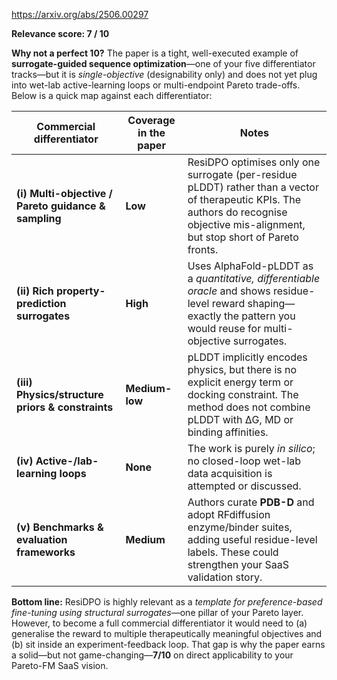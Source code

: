 https://arxiv.org/abs/2506.00297

**Relevance score: 7 / 10**

**Why not a perfect 10?**
The paper is a tight, well-executed example of **surrogate-guided sequence optimization**—one of your five differentiator tracks—but it is *single-objective* (designability only) and does not yet plug into wet-lab active-learning loops or multi-endpoint Pareto trade-offs. Below is a quick map against each differentiator:

| Commercial differentiator                            | Coverage in the paper | Notes                                                                                                                                                                                  |
| ---------------------------------------------------- | --------------------- | -------------------------------------------------------------------------------------------------------------------------------------------------------------------------------------- |
| **(i) Multi-objective / Pareto guidance & sampling** | **Low**               | ResiDPO optimises only one surrogate (per-residue pLDDT) rather than a vector of therapeutic KPIs. The authors do recognise objective mis-alignment, but stop short of Pareto fronts.  |
| **(ii) Rich property-prediction surrogates**         | **High**              | Uses AlphaFold-pLDDT as a *quantitative, differentiable oracle* and shows residue-level reward shaping—exactly the pattern you would reuse for multi-objective surrogates.             |
| **(iii) Physics/structure priors & constraints**     | **Medium-low**        | pLDDT implicitly encodes physics, but there is no explicit energy term or docking constraint. The method does not combine pLDDT with ΔG, MD or binding affinities.                     |
| **(iv) Active-/lab-learning loops**                  | **None**              | The work is purely *in silico*; no closed-loop wet-lab data acquisition is attempted or discussed.                                                                                     |
| **(v) Benchmarks & evaluation frameworks**           | **Medium**            | Authors curate **PDB-D** and adopt RFdiffusion enzyme/binder suites, adding useful residue-level labels. These could strengthen your SaaS validation story.                            |

**Bottom line:**
ResiDPO is highly relevant as a *template for preference-based fine-tuning using structural surrogates*—one pillar of your Pareto layer. However, to become a full commercial differentiator it would need to (a) generalise the reward to multiple therapeutically meaningful objectives and (b) sit inside an experiment-feedback loop. That gap is why the paper earns a solid—but not game-changing—**7/10** on direct applicability to your Pareto-FM SaaS vision.
